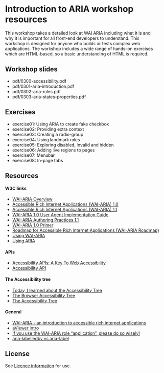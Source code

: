 # Introduction to ARIA workshop resources

This workshop takes a detailed look at WAI ARIA including what it is and why it is important for all front-end developers to understand. This workshop is designed for anyone who builds or tests complex web applications. The workshop includes a wide range of hands-on exercises which are HTML-based, so a basic understanding of HTML is required.


## Workshop slides

- pdf/0300-accessibility.pdf
- pdf/0301-aria-introduction.pdf
- pdf/0302-aria-roles.pdf
- pdf/0303-aria-states-properties.pdf


## Exercises

- exercise01: Using ARIA to create fake checkbox
- exercise02: Providing extra context
- exercise03: Creating a radio-group
- exercise04: Using landmark roles
- exercise05: Exploring disabled, invalid and hidden
- exercise06: Adding live regions to pages
- exercise07: Menubar
- exercise08: In-page tabs

## Resources

#### W3C links

- [WAI-ARIA Overview](https://www.w3.org/WAI/intro/aria)
- [Accessible Rich Internet Applications (WAI-ARIA) 1.0](https://www.w3.org/TR/wai-aria/)
- [Accessible Rich Internet Applications (WAI-ARIA) 1.1](https://www.w3.org/TR/wai-aria-1.1/)
- [WAI-ARIA 1.0 User Agent Implementation Guide](https://www.w3.org/TR/wai-aria-implementation/)
- [WAI-ARIA Authoring Practices 1.1](https://www.w3.org/TR/wai-aria-practices/)
- [WAI-ARIA 1.0 Primer](https://www.w3.org/TR/wai-aria-primer/)
- [Roadmap for Accessible Rich Internet Applications (WAI-ARIA Roadmap)](https://www.w3.org/TR/wai-aria-roadmap/)
- [Using WAI-ARIA](https://www.w3.org/TR/wai-aria/usage)
- [Using ARIA](https://www.w3.org/TR/using-aria/)

#### APIs

- [Accessibility APIs: A Key To Web Accessibility](https://www.smashingmagazine.com/2015/03/web-accessibility-with-accessibility-api/)
- [Accessibility API](http://whatsock.com/training/)

#### The Accessibility tree

- [Today, I learned about the Accessibility Tree](https://libux.co/today-learned-accessibility-tree/?platform=hootsuite)
- [The Browser Accessibility Tree](https://www.paciellogroup.com/blog/2015/01/the-browser-accessibility-tree/)
- [The Accessibility Tree](https://developers.google.com/web/fundamentals/accessibility/semantics-builtin/the-accessibility-tree)

#### General

- [WAI-ARIA - an introduction to accessible rich internet applications](https://www.slideshare.net/redux/waiaria-an-introduction-to-accessible-rich-internet-applications-workshop)
- [aViewer intro](https://www.paciellogroup.com/blog/2013/03/aviewer-2013/)
- [If you use the WAI-ARIA role “application”, please do so wisely!](https://www.marcozehe.de/2012/02/06/if-you-use-the-wai-aria-role-application-please-do-so-wisely/)
- [aria-labelledby vs aria-label](https://www.symphonious.net/2010/12/07/aria-labelledby-vs-aria-label/)


## License

See [Licence information](LICENCE) for use.
